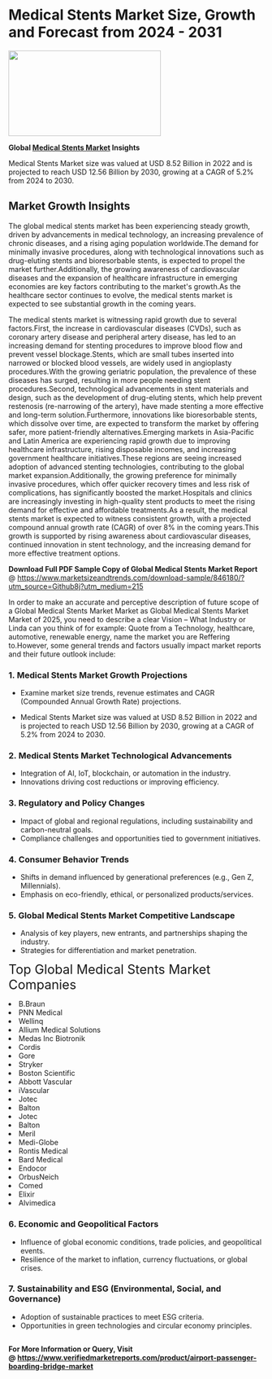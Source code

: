 <H1>Medical Stents Market Size, Growth and Forecast from 2024 - 2031</H1><img class="aligncenter size-medium wp-image-584254" src="https://thirdeyenews.in/wp-content/uploads/2024/09/Global-Market-Research-300x168.jpeg" alt="" width="300" height="168" /><p><strong>Global&nbsp;<a href="https://www.marketsizeandtrends.com/download-sample/846180/?utm_source=Github8j?utm_medium=215">Medical Stents Market</a> Insights</strong></p><p>Medical Stents Market size was valued at USD 8.52 Billion in 2022 and is projected to reach USD 12.56 Billion by 2030, growing at a CAGR of 5.2% from 2024 to 2030.</p><p><h2>Market Growth Insights</h2> The global medical stents market has been experiencing steady growth, driven by advancements in medical technology, an increasing prevalence of chronic diseases, and a rising aging population worldwide.The demand for minimally invasive procedures, along with technological innovations such as drug-eluting stents and bioresorbable stents, is expected to propel the market further.Additionally, the growing awareness of cardiovascular diseases and the expansion of healthcare infrastructure in emerging economies are key factors contributing to the market's growth.As the healthcare sector continues to evolve, the medical stents market is expected to see substantial growth in the coming years.<p>The medical stents market is witnessing rapid growth due to several factors.First, the increase in cardiovascular diseases (CVDs), such as coronary artery disease and peripheral artery disease, has led to an increasing demand for stenting procedures to improve blood flow and prevent vessel blockage.Stents, which are small tubes inserted into narrowed or blocked blood vessels, are widely used in angioplasty procedures.With the growing geriatric population, the prevalence of these diseases has surged, resulting in more people needing stent procedures.Second, technological advancements in stent materials and design, such as the development of drug-eluting stents, which help prevent restenosis (re-narrowing of the artery), have made stenting a more effective and long-term solution.Furthermore, innovations like bioresorbable stents, which dissolve over time, are expected to transform the market by offering safer, more patient-friendly alternatives.Emerging markets in Asia-Pacific and Latin America are experiencing rapid growth due to improving healthcare infrastructure, rising disposable incomes, and increasing government healthcare initiatives.These regions are seeing increased adoption of advanced stenting technologies, contributing to the global market expansion.Additionally, the growing preference for minimally invasive procedures, which offer quicker recovery times and less risk of complications, has significantly boosted the market.Hospitals and clinics are increasingly investing in high-quality stent products to meet the rising demand for effective and affordable treatments.As a result, the medical stents market is expected to witness consistent growth, with a projected compound annual growth rate (CAGR) of over 8% in the coming years.This growth is supported by rising awareness about cardiovascular diseases, continued innovation in stent technology, and the increasing demand for more effective treatment options.<p><span class=""><strong>Download Full PDF Sample Copy of Global Medical Stents Market Report</strong> @ <a href="https://www.marketsizeandtrends.com/download-sample/846180/?utm_source=Github8j?utm_medium=215" target="_blank">https://www.marketsizeandtrends.com/download-sample/846180/?utm_source=Github8j?utm_medium=215</a></span></p><p>In order to make an accurate and perceptive description of future scope of a Global&nbsp;Medical Stents Market Market as Global&nbsp;Medical Stents Market Market of 2025, you need to describe a clear Vision &ndash; What Industry or Linda can you think of for example: Quote from a Technology, healthcare, automotive, renewable energy, name the market you are Reffering to.However, some general trends and factors usually impact market reports and their future outlook include:</p><h3>1.&nbsp;<strong>Medical Stents Market Growth Projections</strong></h3><ul><li>Examine market size trends, revenue estimates and CAGR (Compounded Annual Growth Rate) projections.</li><li><p>Medical Stents Market size was valued at USD 8.52 Billion in 2022 and is projected to reach USD 12.56 Billion by 2030, growing at a CAGR of 5.2% from 2024 to 2030.</p></li></ul><h3>2.&nbsp;<strong>Medical Stents Market Technological Advancements</strong></h3><ul><li>Integration of AI, IoT, blockchain, or automation in the industry.</li><li>Innovations driving cost reductions or improving efficiency.</li></ul><h3>3.&nbsp;<strong>Regulatory and Policy Changes</strong></h3><ul><li>Impact of global and regional regulations, including sustainability and carbon-neutral goals.</li><li>Compliance challenges and opportunities tied to government initiatives.</li></ul><h3>4.&nbsp;<strong>Consumer Behavior Trends</strong></h3><ul><li>Shifts in demand influenced by generational preferences (e.g., Gen Z, Millennials).</li><li>Emphasis on eco-friendly, ethical, or personalized products/services.</li></ul><h3>5.&nbsp;<strong>Global Medical Stents Market Competitive Landscape</strong></h3><ul><li>Analysis of key players, new entrants, and partnerships shaping the industry.</li><li>Strategies for differentiation and market penetration.</li></ul><p data-pm-slice="1 1 []"><span style="color: inherit; font-family: inherit; font-size: 25px;">Top Global Medical Stents Market Companies</span></p><div class="" data-test-id=""><p><li>B.Braun</li><li> PNN Medical</li><li> Wellinq</li><li> Allium Medical Solutions</li><li> Medas Inc Biotronik</li><li> Cordis</li><li> Gore</li><li> Stryker</li><li> Boston Scientific</li><li> Abbott Vascular</li><li> iVascular</li><li> Jotec</li><li> Balton</li><li> Jotec</li><li> Balton</li><li> Meril</li><li> Medi-Globe</li><li> Rontis Medical</li><li> Bard Medical</li><li> Endocor</li><li> OrbusNeich</li><li> Comed</li><li> Elixir</li><li> Alvimedica</li></p></div><h3>6.&nbsp;<strong>Economic and Geopolitical Factors</strong></h3><ul><li>Influence of global economic conditions, trade policies, and geopolitical events.</li><li>Resilience of the market to inflation, currency fluctuations, or global crises.</li></ul><h3>7.&nbsp;<strong>Sustainability and ESG (Environmental, Social, and Governance)</strong></h3><ul><li>Adoption of sustainable practices to meet ESG criteria.</li><li>Opportunities in green technologies and circular economy principles.</li></ul><h2><strong style="font-size: 14px;">For More Information or Query, Visit @&nbsp;</strong><a style="background-color: #ffffff; font-size: 14px;" href="https://www.marketsizeandtrends.com/report/medical-stents-market/" target="_blank">https://www.verifiedmarketreports.com/product/airport-passenger-boarding-bridge-market</a></h2>